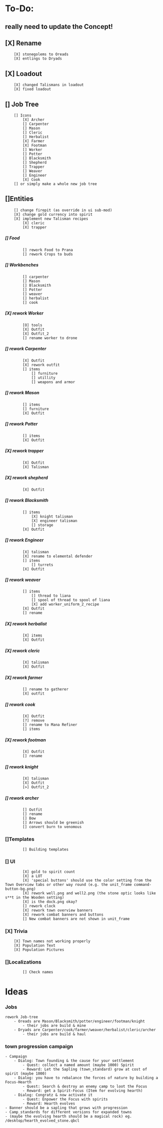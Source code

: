 # **To-Do:**
## really need to update the Concept!
## [X] Rename
		[X] stonegolems to Oreads
		[X] entlings to Dryads
## [X] Loadout
		[X] changed Talismans in loadout
		[X] fixed loadout
## [] Job Tree
		[] Icons
			[X] Archer
			[] Carpenter
			[] Mason
			[] Cleric
			[] Herbalist
			[X] Farmer
			[X] Footman
			[] Worker
			[] Potter
			[] Blacksmith
			[] Shepherd
			[] Trapper
			[] Weaver
			[] Engineer
			[X] Cook
		[] or simply make a whole new job tree
## []Entities
		[] change firepit (as override in ui sub-mod)
		[X] change gold currency into spirit
		[X] implement new Talisman recipes
			[X] cleric
			[X] trapper
##### [] Food
			[] rework Food to Prana
			[] rework Crops to buds
##### [] Workbenches
			[] carpenter
			[] Mason
			[] Blacksmith
			[] Potter
			[] weaver
			[] herbalist
			[] cook
##### [X] rework Worker
			[O] tools
			[X] Outfit
			[X] Outfit_2
			[] rename worker to drone
##### []	rework Carpenter
			[X] Outfit
			[X] rework outfit
			[] items
				[] furniture
				[] utillity
				[] weapons and armor
##### []	rework Mason
			[] items
			[] furniture
			[X] Outfit
##### []	rework Potter
			[] items
			[X] Outfit
##### [X]	rework trapper
			[X] Outfit
			[X] Talisman
##### [X]	rework shepherd
			[X] Outfit
##### []	rework Blacksmith
			[] items
				[X] knight talisman
				[X] engineer talisman
				[] storage
			[X] Outfit
##### [] rework Engineer
			[X] talisman
			[X] rename to elemental defender
			[] items
				[] turrets
			[X] Outfit
##### [] rework weaver
			[] items
				[] thread to liana
				[] spool of thread to spool of liana
				[X] add worker_uniform_2_recipe
			[X] Outfit
			[] rename
##### [X] rework herbalist
			[X] items
			[X] Outfit
##### [X] rework cleric
			[X] talisman
			[X] Outfit
##### [X] rework farmer
			[] rename to gatherer
			[X] outfit
##### [] rework cook
			[X] Outfit
			[?] remove
			[] rename to Mana Refiner
			[] items
##### [X] rework footman
			[X] Outfit
			[] rename
##### [] rework knight
			[X] talisman
			[X] Outfit
			[>] Outfit_2
##### [] rework archer
			[] Outfit
			[] rename
			[] Bow
			[] Arrows should be greenish
			[] convert burn to venomous
### []Templates
			[] Building templates
### [] UI
			[X] gold to spirit count
			[X] a LOT
			[X] 'special buttons' should use the color setting from the Town Overview tabs or other way round (e.g. the unit_frame command-button-bg.png)
			[X] rework well.png and well2.png (the stone optic looks like s**t in the Wooden setting)
			[X] is the dock.png okay?
			[] rework clock
			[X] rework town overview banners
			[X] rework combat banners and buttons
			[] New combat banners are not shown in unit_frame
### [X] Trivia
		[X]	Town names not working properly
		[X]	Population Text
		[X]	Population Pictures
### []Localizations
			[] Check names

# **Ideas**
### Jobs
	rework Job-tree
		- Oreads are Mason/Blacksmith/potter/engineer/footman/knight
			- their jobs are build & mine
		- Dryads are Carpenter/cook/farmer/weaver/herbalist/cleric/archer
			- their jobs are build & haul
### town progression campaign
	- Campaign
		- Dialog: Town founding & the cause for your settlement
			- Quest: collect a named amount (maybe 1000) Spirit
			- Reward: Let the Sapling (town_standard) grow at cost of spirit (maybe 1000)
		- Dialog: you have to rebalance the forces of nature by building a Focus-Hearth
			- Quest: Search & destroy an enemy camp to loot the Focus
			- Reward: get a Spirit-Focus (Item for evolving hearth)
		- Dialog: Congratz & now activate it
			- Quest: Enpower the Focus with spirits
			- Reward: Hearth evolves
	- Banner should be a sapling that grows with progression
	- Camp_standards for different versions for expanded towns
	- (maybe the evolving hearth should be a magical rock) eg. /desktop/hearth_evolved_stone.qbcl
